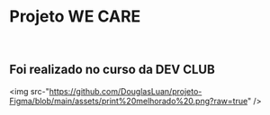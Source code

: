 <h1> Projeto WE CARE </h1>
<br>
<h2> Foi realizado no curso da DEV CLUB </h2>

<img src-"https://github.com/DouglasLuan/projeto-Figma/blob/main/assets/print%20melhorado%20.png?raw=true" />
